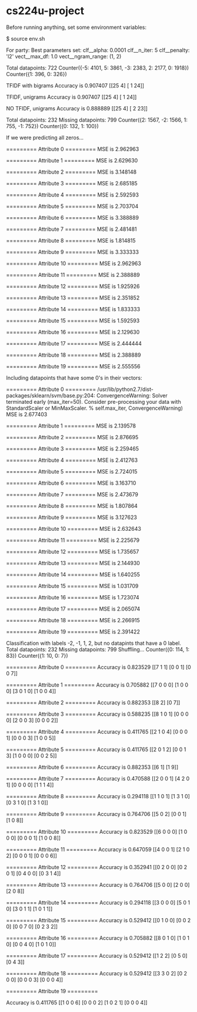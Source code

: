 # cs224u-project

Before running anything, set some environment variables:

$ source env.sh


For party:
Best parameters set:
	clf__alpha: 0.0001
	clf__n_iter: 5
	clf__penalty: 'l2'
	vect__max_df: 1.0
	vect__ngram_range: (1, 2)


Total datapoints: 722
Counter({-5: 4101, 5: 3861, -3: 2383, 2: 2177, 0: 1918})
Counter({1: 396, 0: 326})

TFIDF with bigrams
Accuracy is 0.907407
[[25  4]
 [ 1 24]]

TFIDF, unigrams
Accuracy is 0.907407
[[25  4]
 [ 1 24]]

NO TFIDF, unigrams
Accuracy is 0.888889
[[25  4]
 [ 2 23]]


Total datapoints: 232
Missing datapoints: 799
Counter({2: 1567, -2: 1566, 1: 755, -1: 752})
Counter({0: 132, 1: 100})


If we were predicting all zeros...

========= Attribute 0 =========
  MSE is 2.962963

========= Attribute 1 =========
  MSE is 2.629630

========= Attribute 2 =========
  MSE is 3.148148

========= Attribute 3 =========
  MSE is 2.685185

========= Attribute 4 =========
  MSE is 2.592593

========= Attribute 5 =========
  MSE is 2.703704

========= Attribute 6 =========
  MSE is 3.388889

========= Attribute 7 =========
  MSE is 2.481481

========= Attribute 8 =========
  MSE is 1.814815

========= Attribute 9 =========
  MSE is 3.333333

========= Attribute 10 =========
  MSE is 2.962963

========= Attribute 11 =========
  MSE is 2.388889

========= Attribute 12 =========
  MSE is 1.925926

========= Attribute 13 =========
  MSE is 2.351852

========= Attribute 14 =========
  MSE is 1.833333

========= Attribute 15 =========
  MSE is 1.592593

========= Attribute 16 =========
  MSE is 2.129630

========= Attribute 17 =========
  MSE is 2.444444

========= Attribute 18 =========
  MSE is 2.388889

========= Attribute 19 =========
  MSE is 2.555556



Including datapoints that have some 0's in their vectors:

========= Attribute 0 =========
/usr/lib/python2.7/dist-packages/sklearn/svm/base.py:204: ConvergenceWarning: Solver terminated early (max_iter=50).  Consider pre-processing your data with StandardScaler or MinMaxScaler.
  % self.max_iter, ConvergenceWarning)
  MSE is 2.677403

========= Attribute 1 =========
  MSE is 2.139578

========= Attribute 2 =========
  MSE is 2.876695

========= Attribute 3 =========
  MSE is 2.259465

========= Attribute 4 =========
  MSE is 2.412763

========= Attribute 5 =========
  MSE is 2.724015

========= Attribute 6 =========
  MSE is 3.163710

========= Attribute 7 =========
  MSE is 2.473679

========= Attribute 8 =========
  MSE is 1.807864

========= Attribute 9 =========
  MSE is 3.127623

========= Attribute 10 =========
  MSE is 2.632643

========= Attribute 11 =========
  MSE is 2.225679

========= Attribute 12 =========
  MSE is 1.735657

========= Attribute 13 =========
  MSE is 2.144930

========= Attribute 14 =========
  MSE is 1.640255

========= Attribute 15 =========
  MSE is 1.031709

========= Attribute 16 =========
  MSE is 1.723074

========= Attribute 17 =========
  MSE is 2.065074

========= Attribute 18 =========
  MSE is 2.266915

========= Attribute 19 =========
  MSE is 2.391422





Classification with labels -2, -1, 1, 2, but no datapints that have a 0 label.
Total datapoints: 232
Missing datapoints: 799
Shuffling...
Counter({0: 114, 1: 83})
Counter({1: 10, 0: 7})

========= Attribute 0 =========
Accuracy is 0.823529
[[7 1 1]
 [0 0 1]
 [0 0 7]]

========= Attribute 1 =========
Accuracy is 0.705882
[[7 0 0 0]
 [1 0 0 0]
 [3 0 1 0]
 [1 0 0 4]]

========= Attribute 2 =========
Accuracy is 0.882353
[[8 2]
 [0 7]]

========= Attribute 3 =========
Accuracy is 0.588235
[[8 1 0 1]
 [0 0 0 0]
 [2 0 0 3]
 [0 0 0 2]]

========= Attribute 4 =========
Accuracy is 0.411765
[[2 1 0 4]
 [0 0 0 1]
 [0 0 0 3]
 [1 0 0 5]]

========= Attribute 5 =========
Accuracy is 0.411765
[[2 0 1 2]
 [0 0 1 3]
 [1 0 0 0]
 [0 0 2 5]]

========= Attribute 6 =========
Accuracy is 0.882353
[[6 1]
 [1 9]]

========= Attribute 7 =========
Accuracy is 0.470588
[[2 0 0 1]
 [4 2 0 1]
 [0 0 0 0]
 [1 1 1 4]]

========= Attribute 8 =========
Accuracy is 0.294118
[[1 1 0 1]
 [1 3 1 0]
 [0 3 1 0]
 [1 3 1 0]]

========= Attribute 9 =========
Accuracy is 0.764706
[[5 0 2]
 [0 0 1]
 [1 0 8]]

========= Attribute 10 =========
Accuracy is 0.823529
[[6 0 0 0]
 [1 0 0 0]
 [0 0 0 1]
 [1 0 0 8]]

========= Attribute 11 =========
Accuracy is 0.647059
[[4 0 0 1]
 [2 1 0 2]
 [0 0 0 1]
 [0 0 0 6]]

========= Attribute 12 =========
Accuracy is 0.352941
[[0 2 0 0]
 [0 2 0 1]
 [0 4 0 0]
 [0 3 1 4]]

========= Attribute 13 =========
Accuracy is 0.764706
[[5 0 0]
 [2 0 0]
 [2 0 8]]

========= Attribute 14 =========
Accuracy is 0.294118
[[3 0 0 0]
 [5 0 1 0]
 [3 0 1 1]
 [1 0 1 1]]

========= Attribute 15 =========
Accuracy is 0.529412
[[0 1 0 0]
 [0 0 2 0]
 [0 0 7 0]
 [0 2 3 2]]

========= Attribute 16 =========
Accuracy is 0.705882
[[8 0 1 0]
 [1 0 1 0]
 [0 0 4 0]
 [1 0 1 0]]

========= Attribute 17 =========
Accuracy is 0.529412
[[1 2 2]
 [0 5 0]
 [0 4 3]]

========= Attribute 18 =========
Accuracy is 0.529412
[[3 3 0 2]
 [0 2 0 0]
 [0 0 0 3]
 [0 0 0 4]]

========= Attribute 19 =========

Accuracy is 0.411765
[[1 0 0 6]
 [0 0 0 2]
 [1 0 2 1]
 [0 0 0 4]]
